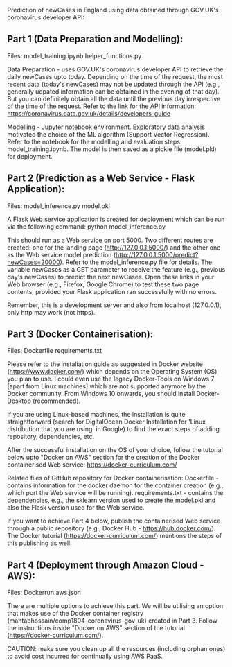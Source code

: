 Prediction of newCases in England using data obtained through GOV.UK's coronavirus developer API:

Part 1 (Data Preparation and Modelling):
----------------------------------------
Files:
model_training.ipynb
helper_functions.py

Data Preparation - uses GOV.UK's coronavirus developer API to retrieve the daily newCases upto today. Depending on the time of the request, the most recent data (today's newCases) may not be updated through the API (e.g., generally udpated information can be obtained in the evening of that day). But you can definitely obtain all the data until the previous day irrespective of the time of the request. Refer to the link for the API information: 
https://coronavirus.data.gov.uk/details/developers-guide


Modelling - Jupyter notebook environment. Exploratory data analysis motivated the choice of the ML algorithm (Support Vector Regression). Refer to the notebook for the modelling and evaluation steps: model_training.ipynb. The model is then saved as a pickle file (model.pkl) for deployment.

Part 2 (Prediction as a Web Service - Flask Application):
---------------------------------------------------------
Files:
model_inference.py
model.pkl

A Flask Web service application is created for deployment which can be run via the following command:
python model_inference.py

This should run as a Web service on port 5000. Two different routes are created: one for the landing page (http://127.0.0.1:5000/) and the other one as the Web service model prediction (http://127.0.0.1:5000/predict?newCases=20000). Refer to the model_inference.py file for details. The variable newCases as a GET parameter to receive the feature (e.g., previous day's newCases) to predict the next newCases. Open these links in your Web browser (e.g., Firefox, Google Chrome) to test these two page contents, provided your Flask application ran successfully with no errors.

Remember, this is a development server and also from localhost (127.0.0.1), only http may work (not https). 

Part 3 (Docker Containerisation):
---------------------------------
Files:
Dockerfile
requirements.txt

Please refer to the instaliation guide as suggested in Docker website (https://www.docker.com/) which depends on the Operating System (OS) you plan to use. I could even use the legacy Docker-Tools on Windows 7 [apart from Linux machines] which are not supported anymore by the Docker community. From Windows 10 onwards, you should install Docker-Desktop (recommended).

If you are using Linux-based machines, the installation is quite straightforward (search for DigitalOcean Docker Installation for 'Linux distribution that you are using' in Google) to find the exact steps of adding repository, dependencies, etc.

After the successful installation on the OS of your choice, follow the tutorial below upto "Docker on AWS" section for the creation of the Docker containerised Web service:
https://docker-curriculum.com/

Related files of GitHub repository for Docker containerisation:
Dockerfile - contains information for the docker daemon for the container creation (e.g., which port the Web service will be running).
requirements.txt - contains the dependencies, e.g., the sklearn version used to create the model.pkl and also the Flask version used for the Web service.

If you want to achieve Part 4 below, publish the containerised Web service through a public repository (e.g., Docker Hub - https://hub.docker.com/). The Docker tutorial (https://docker-curriculum.com/) mentions the steps of this publishing as well.

Part 4 (Deployment through Amazon Cloud - AWS):
-----------------------------------------------
Files:
Dockerrun.aws.json

There are multiple options to achieve this part. We will be utilising an option that makes use of the Docker container registry (mahtabhossain/comp1804-coronavirus-gov-uk) created in Part 3. Follow the instructions inside "Docker on AWS" section of the tutorial (https://docker-curriculum.com/).

CAUTION: make sure you clean up all the resources (including orphan ones) to avoid cost incurred for continually using AWS PaaS.
